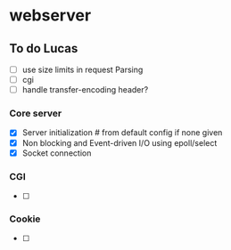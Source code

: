 # webserver

## To do Lucas ## 
- [ ] use size limits in request Parsing
- [ ] cgi
- [ ] handle transfer-encoding header?

### Core server ###
- [x] Server initialization # from default config if none given
- [x] Non blocking and Event-driven I/O using epoll/select
- [x] Socket connection

### CGI ###
- [ ]

### Cookie ###
- [ ]
